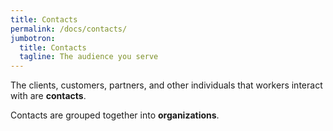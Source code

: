 ```yaml
---
title: Contacts
permalink: /docs/contacts/
jumbotron:
  title: Contacts
  tagline: The audience you serve
---
```


The clients, customers, partners, and other individuals that workers interact with are **contacts**.

Contacts are grouped together into **organizations**.
